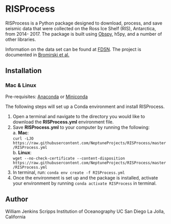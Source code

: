 # RISProcess
RISProcess is a Python package designed to download, process, and save seismic
data that were collected on the Ross Ice Shelf (RIS), Antarctica, from 2014-
2017.  The package is built using [Obspy](https://docs.obspy.org), h5py, and a
number of other libraries.

Information on the data set can be found at [FDSN](https://www.fdsn.org/networks/detail/XH_2014/). The project is documented in [Bromirski et al.](https://agupubs.onlinelibrary.wiley.com/doi/full/10.1002/2015GL065284)

## Installation
### Mac & Linux
Pre-requisites:
[Anaconda](https://anaconda.org) or
[Miniconda](https://docs.conda.io/en/latest/miniconda.html)

The following steps will set up a Conda environment and install RISProcess.
1. Open a terminal and navigate to the directory you would like to download the
 **RISProcess.yml** environment file.
2. Save **RISProcess.yml** to your computer by running the following:
  <br>a. **Mac**:
  <br>`curl -LJO https://raw.githubusercontent.com/NeptuneProjects/RISProcess/master/RISProcess.yml`
  <br>b. **Linux**:
  <br>`wget --no-check-certificate --content-disposition https://raw.githubusercontent.com/NeptuneProjects/RISProcess/master/RISProcess.yml`
3. In terminal, run: `conda env create -f RISProcess.yml`
4. Once the environment is set up and the package is installed, activate your
environment by running `conda activate RISProcess` in terminal.

## Author
William Jenkins
Scripps Institution of Oceanography
UC San Diego
La Jolla, California
